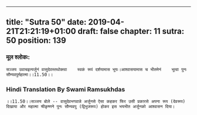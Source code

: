 
---
title: "Sutra 50"
date: 2019-04-21T21:21:19+01:00
draft: false
chapter: 11
sutra: 50
position: 139
---
### मूल श्लोकः:
```
सञ्जय उवाचइत्यर्जुनं वासुदेवस्तथोक्त्वा    स्वकं रूपं दर्शयामास भूयः।आश्वासयामास च भीतमेनं    भूत्वा पुनः सौम्यवपुर्महात्मा।।11.50।।

```

### Hindi Translation By Swami Ramsukhdas
```
।।11.50।।सञ्जय बोले -- वासुदेवभगवान्ने अर्जुनसे ऐसा कहकर फिर उसी प्रकारसे अपना रूप (देवरूप) दिखाया और महात्मा श्रीकृष्णने पुनः सौम्यवपु (द्विभुजरूप) होकर इस भयभीत अर्जुनको आश्वासन दिया।

```

